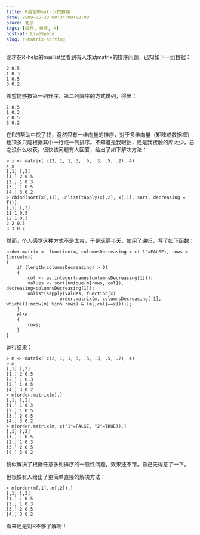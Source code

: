 ```yaml
---
title: R语言中matrix的排序
date: 2009-05-28 00:34:00+08:00
place: 北京
tags: [编程, 排序, R]
host-at: LiveSpace
slug: r-matrix-sorting
---
```

刚才在R-help的maillist里看到有人求助matrix的排序问题，已知如下一组数据：

    2 0.5
    1 0.3
    1 0.5
    3 0.2

希望能够按第一列升序、第二列降序的方式排列，得出：

    1 0.5
    1 0.3
    2 0.5
    3 0.2

在R的帮助中找了找，竟然只有一维向量的排序，对于多维向量（矩阵或数据框）也顶多只能根据其中一行或一列排序。不知道是我眼拙，还是我接触的库太少，总之没什么收获。很快该问题有人回答，给出了如下解决方法：

    > x <- matrix( c(2, 1, 1, 3, .5, .3, .5, .2), 4)
    > x
    [,1] [,2]
    [1,] 2 0.5
    [2,] 1 0.3
    [3,] 1 0.5
    [4,] 3 0.2
    > cbind(sort(x[,1]), unlist(tapply(x[,2], x[,1], sort, decreasing = T)))
    [,1] [,2]
    11 1 0.5
    12 1 0.3
    2 2 0.5
    3 3 0.2

然而，个人感觉这种方式不是太爽，于是琢磨半天，使用了递归，写了如下函数：

    order.matrix <- function(m, columnsDecreasing = c('1'=FALSE), rows = 1:nrow(m))
    {
        if (length(columnsDecreasing) > 0)
        {
            col <- as.integer(names(columnsDecreasing[1]));
            values <- sort(unique(m[rows, col]), decreasing=columnsDecreasing[1]);
            unlist(sapply(values, function(x)
                        order.matrix(m, columnsDecreasing[-1], which((1:nrow(m) %in% rows) & (m[,col]==x)))));
        }
        else
        {
            rows;
        }
    }

运行结果：

    > m <- matrix( c(2, 1, 1, 3, .5, .3, .5, .2), 4)
    > m
    [,1] [,2]
    [1,] 2 0.5
    [2,] 1 0.3
    [3,] 1 0.5
    [4,] 3 0.2
    > m[order.matrix(m),]
    [,1] [,2]
    [1,] 1 0.3
    [2,] 1 0.5
    [3,] 2 0.5
    [4,] 3 0.2
    > m[order.matrix(m, c("1"=FALSE, "2"=TRUE)),]
    [,1] [,2]
    [1,] 1 0.5
    [2,] 1 0.3
    [3,] 2 0.5
    [4,] 3 0.2

貌似解决了根据任意多列排序的一般性问题，效果还不错，自己先得意了一下。

但很快有人给出了更简单直接的解决方法：

    > m[order(m[,1],-m[,2]),]
    [,1] [,2]
    [1,] 1 0.5
    [2,] 1 0.3
    [3,] 2 0.5
    [4,] 3 0.2

看来还是对R不够了解啊！
